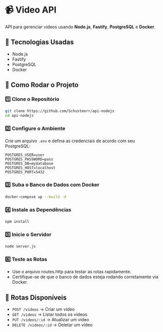 # 📹 Video API

API para gerenciar vídeos usando **Node.js**, **Fastify**, **PostgreSQL** e **Docker**.

## 🚀 Tecnologias Usadas
- Node.js
- Fastify
- PostgreSQL
- Docker

## 🔧 Como Rodar o Projeto

### 1️⃣ Clone o Repositório
```bash
git clone https://github.com/Schusteerr/api-nodejs
cd api-nodejs
```

### 2️⃣ Configure o Ambiente  
Crie um arquivo `.env` e defina as credenciais de acordo com seu PostgreSQL:

```env
POSTGRES_USER=user
POSTGRES_PASSWORD=pass
POSTGRES_DB=mydatabase
POSTGRES_HOST=localhost
POSTGRES_PORT=5432
```

### 3️⃣ Suba o Banco de Dados com Docker  
```bash
docker-compose up --build -d
```

### 4️⃣ Instale as Dependências
```bash
npm install
```

### 5️⃣ Inicie o Servidor
```bash
node server.js
```

### 6️⃣ Teste as Rotas  
  * Use o arquivo routes.http para testar as rotas rapidamente.
* Certifique-se de que o banco de dados esteja rodando corretamente via Docker.

## 📌 Rotas Disponíveis
- `POST /videos` → Criar um vídeo  
- `GET /videos` → Listar todos os vídeos  
- `PUT /videos/:id` → Atualizar um vídeo  
- `DELETE /videos/:id` → Deletar um vídeo  


